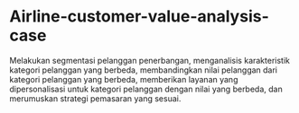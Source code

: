 # Airline-customer-value-analysis-case
Melakukan segmentasi pelanggan penerbangan, menganalisis karakteristik kategori pelanggan yang berbeda, membandingkan nilai pelanggan dari kategori pelanggan yang berbeda, memberikan layanan yang dipersonalisasi untuk kategori pelanggan dengan nilai yang berbeda, dan merumuskan strategi pemasaran yang sesuai.
